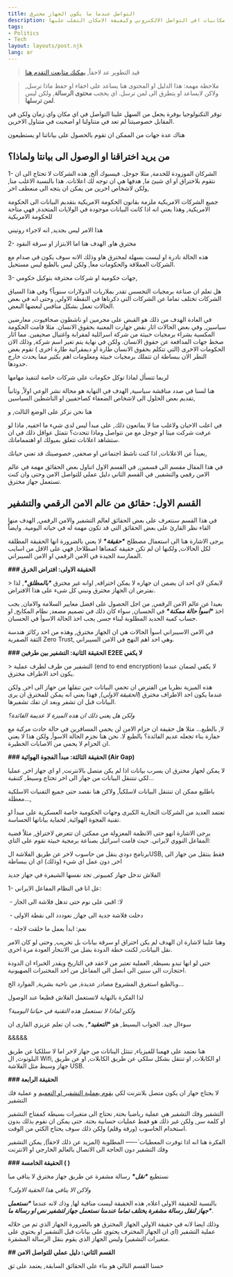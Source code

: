 ```yaml
---
title: التواصل عندما ما يكون الجهاز مخترق
description: مقالة تعريفية عن ضعوفة او امكانيات افي التواصل الالكتروني وكيفيفة الامكان التفلب علبها
tags:
- Politics
- Tech
layout: layouts/post.njk
lang: ar
---
```


> قيد التطوير عد لاحقاً, [يمكنك متابعت التقدم هنا](https://github.com/users/ghassanmas/projects/3)

> ملاحظة مهمة: هذا الدليل او المحتوى هنا يساعد على اخفاء او حفظ ماذا ترسل, ولاكن لايساعد او يتطرق الى لمن ترسل.  اي يحجب **محتوى الرسالة**, ولكن ليس **لمن ترسلها**.

توقر التكنولوجيا بوفرة يجعل من السهل علينا التواصل في اي مكان واي زمان ولكن في المقابل خصوصيتنا لم تعد في متناولنا او اصحبت في متناول الاخرين.

هناك عدة جهات من الممكن ان تقوم بالحصول على بياناتنا او يستطيعون

## من يريد اختراقنا او الوصول الى بيانتا ولماذا؟

1- الشركان الموزودة للخدمة, مثلا جوجل. فيسبوك ألخ, هذه الشركات لا تحتاج الى ان نتقوم بلاختراق او اي شيئ ما, هدفها هي ان توجه لك اعلانات. هذا بالنسبة الاغلب منا, ولكن لاشخاص اخرين من يمكن ان يتجه الى منعطف اخر, 

جميع الشركات الامريكية ملزمة بقانون الحكومة الامريكية بتقديم البيانات الى الحكومة الامريكية, وهذا يعني انه اذا كانت البيانات موجودة في الولايات المتحدة, فهي متاحة للحكومة الامريكية

هذا الامر ليس بجديد, انه لاجراء روتيني

2- مخترق هاو, الهدف هتا اما الابتزاز او سرقة النقود

هذه الحالة نادرة او ليست بسهلة لمخترق هاو وذلك الانه سوف يكون قي صدام مع الشركات العملاقة والحكومات معاَ, ولكن ليس  بالطبع ليس مستحيل. 

3- جهات خكومية او شركات محترفة بتوكيل حكومي,

هل تعلم ان صناعة برمجيات التجسس تقدر بملاريات الدولارات سنوياً؟ وفي هذا السياق الشركات تختلف تماما عن الشركات التي ذكرناها في النقطة الاولي, وحتى انه في بعض الحالات تعمل بشكل منافس لبعضها البعض. 

في العادة الهدف من ذلك هو القبض على مجرمين او ناشطون صحافيوت, معارضين سياسين,  وفي بعض الحالات اثار نقض جهارت المعنية بحقوق الانسان. مثلا قامت الحكومة المكسية بشراء برمجيات خبيثة من شركة اسرائلية لمقرابة واغتيال صحيفين. مما اثار صخط جهات المدافعة عن حقوق الانسان. ولكن في نهاية يتم تغير اسم شركة, وذلك الان الحكومات الاخرى (التي تتكلم بحقوق الانسان طارة او ديمقراتية طارة اخرى ) تقوم بغض النظر الان ببساطة ان تتملك برمجيات خبيثة ومعلومات اهم بكثير مما يحدث خارج حدودها. 

لربما تتسأل لماذا توكل حكومات على شركات خاصة لتنفيذ مهامها

هنا لسنا في صدد مناقشة سياسية,  الهدف في النهاية هو محالة  نشر الوعي اولاً, وثانياً تقديم بعض الحلول الى لاشخاص الضعفاء كصاحفيين او الناشطين السياسين, 

هنا نحن نزكز على الوضع الثالث, و

 

في اعلب الاحيان ولاغلب منا لا يمانعون ذلك, على مبدأ ليس لدي شيء ما اخفيه, ماذا  لو عرفت شركت ميتا او جوجل مع من تتواصل وماذا تتحدث؟ تتمثل عواقل ذلك في ان ستشاهد اعلانات تتعلق بميولك او اهتمماماتك. 

بعيداٌ عن الاعلانات, اذا كنت ناشظ اجتماعي او صحفي, خصوصيتك قد تعني حياتك, 

في هذا المقال مقسم الى قسمين, في الفسم الاول اتناول بعض الحقائق مهمة في عالم الامن رقمي والتشفير, في القسم الثاني دليل عملي للتواصل الامن وحتى وان كنت تستعمل جهاز مخترق.

## القسم الاول: حقائق من عالم الامن الرقمي والتشفير

في هذا القسم سنتعرف على بعض الحقائق لعالم التشفير والامن الرقمي, الهدف منها القاء نظر القارئ على بعض الحقائق التي قد تكون مهمة له في حياته اليومية. وايضاٌُ

يرجى الاشارة هنا الى استعمال مصطلح ***\*حقيقة\**** لا يعني بالضرورة انها الحقيقة المطلقة لكل الحالات, ولكنها ان لم تكن حقيقة كمعناها اصطلاحا, فهي على الاقل من اسايب الممارسة الجيدة في الامن الرقمي او الامن السيبراني.

**### الحقيقة الاولى: افتراض الخرق**

\> لايمكن لاي احد ان يضمن ان جهازه لا يمكن اختراقه, اوانه غير مخترق ***\*بالمطلق\****, لذا نفترض ان الجهاز مخترق ونبني كل شىء على هذا الافتراض.

بعيدا عن عالم الامن الرقمي, من اجل الحصول على افضل معايير السلامة والامان, يجب اخذ ***\*اسوأ حالة ممكنة\**** في الحسبان, سواء كان ذلك في تصميم مصعد, نطام المكابح, او حساب كمية الحديد المطلوبة لبناء جسر, يجب اخذ الحالة الاسوأ في الحسبان.

في الامن الاسيبراني اسوأ الحالات هي ان الجهاز مخترق, وهذه من احد ركائز هندسة الثقة الصفرية Zero Trust, وهي احد اهم النهج في الامن السيبراني.

**### الحقيقة الثانية: التشفير بين طرفين E2EE لا يكفي**

\> التشفير من طرف لطرف عملية (end to end encryption) لا يكفي لضمان عندما يكون احد الاطراف مخترق.

 هذه الميزية نظريا من الفترض ان تحمي البياتات حين تنقلها من حهاز الى اخر, ولكن عندما يكون احد الاطراف مخترق (*_الحقيقة الاولي_*), فهذا يعني انه يمكن للمخترق ان يرى البيانات قبل ان تشفر وبعد ان تفك تشفيرها.

 *_ولكن هل يعني ذلك ان هذه الميزة لا عديمة الفائدة؟_* 

 

 لا, بالطبع... مثلا هل حقيفة ان حزام الامن لن يحمي المسافرين في حالة حادث مركبة مع حفارة بناء تجعله عديم الفائدة؟ بالطبع لا. نحن هنا نجزم الحالة الاسوأ, ولكن هذا لا يعني ان الحزام لا يحمي من الاصابات الخطيرة.

**### الحقيقة الثالثة: مبدأ الفجوة الهوائية (Air Gap)**

لا يمكن لجهاز مخترق ان يسرب بيانات اذا لم يكن متصل بالانترنت, او اي جهاز اخر, عمليا لكي تنتنقل البيانات من جهاز الى اخر تحتاج وسيط, كتنقية...

باطلبع ممكن ان تنتنقل البيانات لاسلكياََ, ولاكن هنا نقصد حتى جميع التفنيات الاسلكية معطلة..., 

تعتمد العديد من الشركات التجارية الكبرى وجهات الحكومية خاصة العسكرية على مبدأ او تقنية الفجوة الهوائية, لحماية بياناتها الحساسة. 

يرجى الاشارة انهو حتى الانظمة المعزولة من ممكتن ان تتعرض لاختراق, مثلاٌ قضية المفاعل النووي لايراني. حيث قامت اسرائيل بصناعة برمجية خبيثة تقوم على التاي: 

برنامج دودي ينقل من حاسوب لاخر عن طريق الفلاشة الUSB, فقط ينتقل من جهاز الى اخر, دون عمل اي شيء (وذلك) اي ان ببساطة

الفلاش تدخل جهاز كمبيوتر, تجد نفسها الشيفرة في جهاز جديد

1- عل انا في النظام المفاعل الايراني:

​    \- لا: اقبى على نوم حتى تدهل فلاشة الى الجاز 

​        \- دخلت فلاشة جدية الى جهاز, نعوددد الى نقطة الاولى 

​    \- نعم: ابدأ بعمل ما خلقت لاجله 

وهنا علينا لاشارة ان الهدف لم يكن اختراق او سرقة بيانات بل تخريب, وحتى لو كان الامر نقل البيانات, لكنت خطة الدودة بضل من الانتحار العودة مرة اخرى.

حتى لو انها تبدو بسيطة, العملية تعتير من لاعقد في التاريخ ويقدر الخبراء ان الدودة احتجازت الى سنين الى انصل الى المفاعل من احد المختبرات الصهيونية. 

وبالطبع استغرق المشروع مصادر  عديدة, من ناحية بشرية, الموارد الخ...

لذا الفكرة بالنهاية لاتستغمل الفلاش قطيعا عند الوصول 

*_ولكن لماذا لا نستعمل هذه التقنية في حياتنا اليومية؟_*

سوءال جيد. الجواب البسيط, هو ***\*التعقيد\****, يجب ان تعلم عزيزي القارى ان 

&&&&&

هنا نعتمد على فهمنا للفيزياء, تنتثل اليناتات من جهاز لاخر اما لا سللكيا عن طريق البلوتوث, ال Wifi, او الكابلات, او تنتقل بشكل سلكي عن طريق الكابلات, او عن طريق جهاز وسيط مثل الفلاشة USB.

**### الحقيقة الرابعة** 

لا يجتاج حهاز ان يكون متصل بلانترنت لكي [يقوم بعملية التشفير او التعميم](/posts/cryptography/glossary/encryption_ar) و عملية فك التشفير 

التشفير وفك التشفير هي عملية رياضيا بحتة, نحتاج الى متغيرات بسيطة كمفتاح التشفير او كلمة سر, ولكن غير ذلك هو ففط عمليات حسابية بحتة. حتى يمكن ان نقوم بذلك بدون استخدام الحاسوب (ورقة وقلم) ولكن ذلك سوف يحتاج الكثي من الوقت. 

الفكرة هنا انه اذا توفرت المعطيات`-––– المطلوبة (المزيد عن ذلك لاحقاَ), يمكن التشفير وفك التشفير دون الحاجة الى الاتصال بالعالم الخارجي او الانترنت

**### الحقيقة الخامسة ( )**

نستطيع ***\*نقل\**** رسالة مشفرة عن طريق جهاز مخترق لا ينافي مبا

*_ولاكن الا ينافي هذا الحقية الاولى؟_*

بالنسبة للحقيقة الاولى اعلاه, هذه الحقيقة ليست  منافية لها, وذك لانه عندما ***\*نستعمل جهاز لنقل رسالة مشفرة يختلف تماما عندمنا نستعمل جهاز لتشفير نص او رسالة ما\****.

وذلك ايضا لانه في حقيقة الاولي الجهاز المخترق هو بالضرورة  الجهاز الذي تم من خلاله عملية التشفير (اي ان الجهاز المخترف يحتوي على بيانات قبل التشفير او يحتوي على متغيرات التشفير) وليس الجهاز الذي يقوم بنقل الرسالة المشفرة.

**## القسم الثاني: دليل عملي للتواصل الامن**

حسنا القسم التالي هو بناء على الحقائق السابقة, يعتمد على ثق 